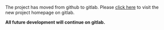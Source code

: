 The project has moved from github to gitlab. Please [click
here](https://gitlab.com/adamson.benjamin/BoomHS) to visit the new project homepage on gitlab.

**All future development will continue on gitlab.**
